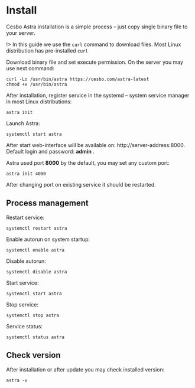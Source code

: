 # Install

Cesbo Astra installation is a simple process – just copy single binary file to your server.

!> In this guide we use the `curl` command to download files.
Most Linux distribution has pre-installed `curl`

Download binary file and set execute permission. On the server you may use next command:

```
curl -Lo /usr/bin/astra https://cesbo.com/astra-latest
chmod +x /usr/bin/astra
```

After installation, register service in the systemd – system service manager in most Linux distributions:

```
astra init
```

Launch Astra:

```
systemctl start astra
```

After start web-interface will be available on: http://server-address:8000.
Default login and password: **admin** .

Astra used port **8000** by the default, you may set any custom port:

```
astra init 4000
```

After changing port on existing service it should be restarted.

## Process management

Restart service:

```
systemctl restart astra
```

Enable autorun on system startup:

```
systemctl enable astra
```

Disable autorun:

```
systemctl disable astra
```

Start service:

```
systemctl start astra
```

Stop service:

```
systemctl stop astra
```

Service status:

```
systemctl status astra
```

## Check version

After installation or after update you may check installed version:

```
astra -v
```
